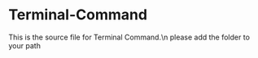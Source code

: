 # Terminal-Command
This is the source file for Terminal Command.\n
please add the folder to your path 
